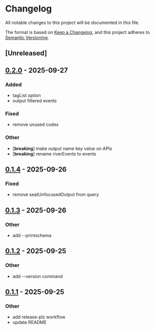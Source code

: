 # Changelog

All notable changes to this project will be documented in this file.

The format is based on [Keep a Changelog](https://keepachangelog.com/en/1.0.0/),
and this project adheres to [Semantic Versioning](https://semver.org/spec/v2.0.0.html).

## [Unreleased]

## [0.2.0](https://github.com/typester/riverql/compare/v0.1.4...v0.2.0) - 2025-09-27

### Added

- tagList option
- output filtered events

### Fixed

- remove unused codes

### Other

- [**breaking**] make output name key value on APIs
- [**breaking**] rename riverEvents to events

## [0.1.4](https://github.com/typester/riverql/compare/v0.1.3...v0.1.4) - 2025-09-26

### Fixed

- remove seatUnfocusedOutput from query

## [0.1.3](https://github.com/typester/riverql/compare/v0.1.2...v0.1.3) - 2025-09-26

### Other

- add --printschema

## [0.1.2](https://github.com/typester/riverql/compare/v0.1.1...v0.1.2) - 2025-09-25

### Other

- add --version command

## [0.1.1](https://github.com/typester/riverql/compare/v0.1.0...v0.1.1) - 2025-09-25

### Other

- add release-plz workflow
- update README
